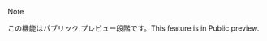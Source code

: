 > [!NOTE]
> <span data-ttu-id="426ce-101">この機能はパブリック プレビュー段階です。</span><span class="sxs-lookup"><span data-stu-id="426ce-101">This feature is in Public preview.</span></span> 

